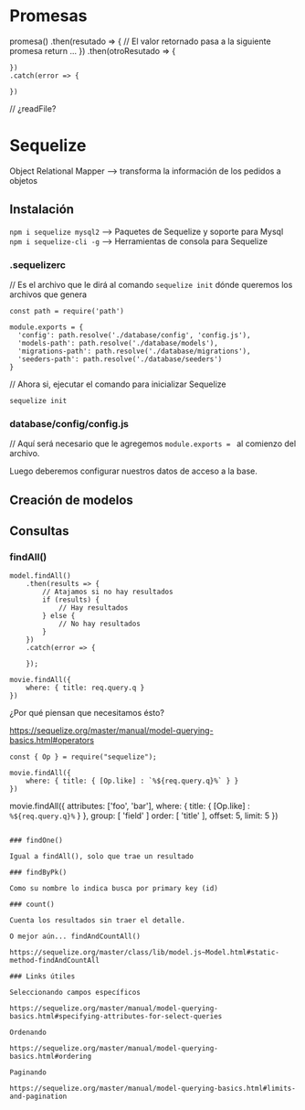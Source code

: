 # Promesas

promesa()
    .then(resutado => {
        // El valor retornado pasa a la siguiente promesa
        return ...
    })
    .then(otroResutado => {
        
    })
    .catch(error => {

    })

// ¿readFile?

# Sequelize

Object Relational Mapper --> transforma la información de los pedidos a objetos

## Instalación

`npm i sequelize mysql2` --> Paquetes de Sequelize y soporte para Mysql
`npm i sequelize-cli -g` --> Herramientas de consola para Sequelize

### .sequelizerc

// Es el archivo que le dirá al comando `sequelize init` dónde queremos los archivos que genera

```
const path = require('path')

module.exports = {
  'config': path.resolve('./database/config', 'config.js'),
  'models-path': path.resolve('./database/models'),
  'migrations-path': path.resolve('./database/migrations'),
  'seeders-path': path.resolve('./database/seeders')
}
```

// Ahora si, ejecutar el comando para inicializar Sequelize

`sequelize init`

### database/config/config.js

// Aquí será necesario que le agregemos `module.exports = ` al comienzo del archivo.

Luego deberemos configurar nuestros datos de acceso a la base.


## Creación de modelos

## Consultas

### findAll()

```    
model.findAll()
    .then(results => {
        // Atajamos si no hay resultados
        if (results) {
            // Hay resultados
        } else {
            // No hay resultados
        }
    })
    .catch(error => {

    });
```
    
```
movie.findAll({
    where: { title: req.query.q }
})
```

¿Por qué piensan que necesitamos ésto?

https://sequelize.org/master/manual/model-querying-basics.html#operators
    
```
const { Op } = require("sequelize");

movie.findAll({
    where: { title: { [Op.like] : `%${req.query.q}%` } }
})
```

movie.findAll({
    attributes: ['foo', 'bar'],
    where: { title: { [Op.like] : `%${req.query.q}%` } },
    group: [ 'field' ]
    order: [ 'title' ],
    offset: 5, 
    limit: 5
})
```

### findOne()

Igual a findAll(), solo que trae un resultado

### findByPk()

Como su nombre lo indica busca por primary key (id)

### count()

Cuenta los resultados sin traer el detalle.

O mejor aún... findAndCountAll()

https://sequelize.org/master/class/lib/model.js~Model.html#static-method-findAndCountAll

### Links útiles

Seleccionando campos específicos

https://sequelize.org/master/manual/model-querying-basics.html#specifying-attributes-for-select-queries

Ordenando

https://sequelize.org/master/manual/model-querying-basics.html#ordering

Paginando

https://sequelize.org/master/manual/model-querying-basics.html#limits-and-pagination

